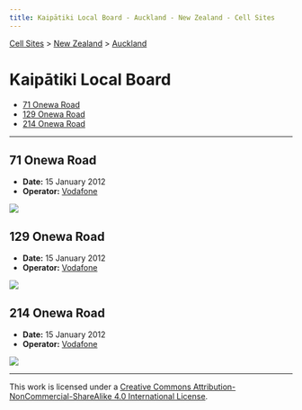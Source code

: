 ```yaml
---
title: Kaipātiki Local Board - Auckland - New Zealand - Cell Sites
---
```


[Cell Sites](../../../) > [New Zealand](../../) > [Auckland](../)

# Kaipātiki Local Board

* [71 Onewa Road](#71-onewa-road)
* [129 Onewa Road](#129-onewa-road)
* [214 Onewa Road](#214-onewa-road)

---

## 71 Onewa Road

* **Date:** 15 January 2012
* **Operator:** [Vodafone]

![](https://f001.backblazeb2.com/file/CellSites/NZ/AUK/Kaip%C4%81tiki/20120115-211348.jpg)

## 129 Onewa Road

* **Date:** 15 January 2012
* **Operator:** [Vodafone]

![](https://f001.backblazeb2.com/file/CellSites/NZ/AUK/Kaip%C4%81tiki/20120115-210648.jpg)

## 214 Onewa Road

* **Date:** 15 January 2012
* **Operator:** [Vodafone]

![](https://f001.backblazeb2.com/file/CellSites/NZ/AUK/Kaip%C4%81tiki/20120115-205619.jpg)

---

This work is licensed under a [Creative Commons Attribution-NonCommercial-ShareAlike 4.0 International License](http://creativecommons.org/licenses/by-nc-sa/4.0/).

[Spark]: https://en.wikipedia.org/wiki/Spark_New_Zealand
[Vodafone]: https://en.wikipedia.org/wiki/Vodafone_New_Zealand
